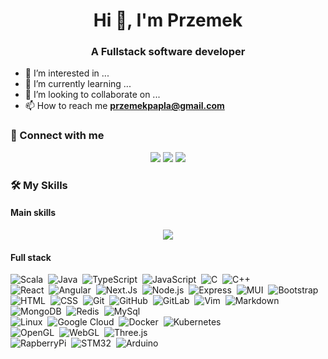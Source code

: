 <h1 align="center">Hi 👋, I'm Przemek</h1>
<h3 align="center">A Fullstack software developer</h3>

- 👀 I’m interested in ...
- 🌱 I’m currently learning ...
- 💞️ I’m looking to collaborate on ...
- 📫 How to reach me **przemekpapla@gmail.com**

### 🤝 Connect with me
<p align="center">
<a href="https://stackoverflow.com/users/14034817"><img src="https://img.shields.io/badge/-stackoverflow-bcbbbb?style=flat&logo=stackoverflow&logoColor=db7320"/></a>
<a href="https://linkedin.com/in/przemysław-papla-478864149"><img src="https://img.shields.io/badge/-LinkedIn-0077B5?style=flat&logo=Linkedin&logoColor=white"/></a>
<a href="mailto:przemekpapla@gmail.com"><img src="https://img.shields.io/badge/-Gmail-D14836?style=flat&logo=Gmail&logoColor=white"/></a>
</p>
<!--
<p align="center">
<a href="https://linkedin.com/in/przemysław-papla-478864149" target="blank"><img align="center" src="https://raw.githubusercontent.com/rahuldkjain/github-profile-readme-generator/master/src/images/icons/Social/linked-in-alt.svg" alt="przemysław-papla-478864149" height="30" width="40" /></a>
<a href="https://stackoverflow.com/users/14034817" target="blank"><img align="center" src="https://raw.githubusercontent.com/rahuldkjain/github-profile-readme-generator/master/src/images/icons/Social/stack-overflow.svg" alt="14034817" height="30" width="40" /></a>
</p>
-->

### 🛠️ My Skills

#### Main skills

<p align="center">
  <a href="https://skillicons.dev">
    <img src="https://skillicons.dev/icons?i=scala,java,kubernetes,docker,typescript,react,angular" />
  </a>
</p>

#### Full stack

![Scala](https://img.shields.io/badge/-Scala-05122A?style=flat&logo=scala&logoColor=dc322f)&nbsp;
![Java](https://img.shields.io/badge/-Java-05122A?style=flat&logo=java&logoColor=FFA518)&nbsp;
![TypeScript](https://img.shields.io/badge/-TypeScript-05122A?style=flat&logo=typescript)&nbsp;
![JavaScript](https://img.shields.io/badge/-JavaScript-05122A?style=flat&logo=javascript)&nbsp;
![C](https://img.shields.io/badge/-C-05122A?style=flat&logo=C&logoColor=A8B9CC)&nbsp;
![C++](https://img.shields.io/badge/-C++-05122A?style=flat&logo=C%2B%2B&logoColor=00599C)\
![React](https://img.shields.io/badge/-React-05122A?style=flat&logo=react)&nbsp;
![Angular](https://img.shields.io/badge/-Angular-05122A?style=flat&logo=angular&logoColor=dd0031)&nbsp;
![Next.Js](https://img.shields.io/badge/-Next.js-05122A?style=flat&logo=next.js)&nbsp;
![Node.js](https://img.shields.io/badge/-Node.js-05122A?style=flat&logo=node.js)&nbsp;
![Express](https://img.shields.io/badge/-Express-05122A?style=flat&logo=express)&nbsp;
![MUI](https://img.shields.io/badge/-Mui-05122A?style=flat&logo=mui)&nbsp;
![Bootstrap](https://img.shields.io/badge/-Bootstrap-05122A?style=flat&logo=bootstrap&logoColor=563D7C)\
![HTML](https://img.shields.io/badge/-HTML-05122A?style=flat&logo=HTML5)&nbsp;
![CSS](https://img.shields.io/badge/-CSS-05122A?style=flat&logo=CSS3&logoColor=1572B6)&nbsp;
![Git](https://img.shields.io/badge/-Git-05122A?style=flat&logo=git)&nbsp;
![GitHub](https://img.shields.io/badge/-GitHub-05122A?style=flat&logo=github)&nbsp;
![GitLab](https://img.shields.io/badge/-GitLab-05122A?style=flat&logo=gitlab)&nbsp;
![Vim](https://img.shields.io/badge/-Vim-05122A?style=flat&logo=vim)&nbsp;
![Markdown](https://img.shields.io/badge/-Markdown-05122A?style=flat&logo=markdown)\
![MongoDB](https://img.shields.io/badge/-MongoDB-05122A?style=flat&logo=mongodb)&nbsp;
![Redis](https://img.shields.io/badge/-Redis-05122A?style=flat&logo=redis)&nbsp;
![MySql](https://img.shields.io/badge/-MySql-05122A?style=flat&logo=mysql&logoColor=3f97aa)\
![Linux](https://img.shields.io/badge/-Linux-222222?style=flat&logo=linux&logoColor=FCC624)&nbsp;
![Google Cloud](https://img.shields.io/badge/Google%20Cloud-black?style=flat-square&logo=google-cloud)&nbsp;
![Docker](https://img.shields.io/badge/-Docker-05122A?style=flat&logo=docker)&nbsp;
![Kubernetes](https://img.shields.io/badge/-Kubernetes-05122A?style=flat&logo=kubernetes)\
![OpenGL](https://img.shields.io/badge/-OpenGL-05122A?style=flat&logo=opengl)&nbsp;
![WebGL](https://img.shields.io/badge/-WebGL-05122A?style=flat&logo=webgl)&nbsp;
![Three.js](https://img.shields.io/badge/-ThreeJs-05122A?style=flat&logo=three.js)\
![RapberryPi](https://img.shields.io/badge/-RaspberryPi-05122A?style=flat&logo=raspberrypi)&nbsp;
![STM32](https://img.shields.io/badge/-STM32-05122A?style=flat&logo=stm32)&nbsp;
![Arduino](https://img.shields.io/badge/-Arduino-05122A?style=flat&arduino)

<!--

### 👉 Programming languages

<p align="center">
  <a href="https://skillicons.dev">
    <img src="https://skillicons.dev/icons?i=c,cpp,java,scala,javascript,typescript" />
  </a>
</p>

### 👉 Frontend Development
<p align="center">
  <a href="https://skillicons.dev">
    <img src="https://skillicons.dev/icons?i=react,nextjs,redux,angular,express,nodejs,html,css" />
  </a>
</p>

### 👉 DevOps
<p align="center">
  <a href="https://skillicons.dev">
    <img src="https://skillicons.dev/icons?i=docker,kubernetes,prometheus,grafana,gcpt" />
  </a>
</p>


 ### 👉 Software & Tools
 
 <p align="center">
  <a href="https://skillicons.dev">
    <img src="https://skillicons.dev/icons?i=git,gitlab,github,vim,md,opengl" />
  </a>
</p>

 ### 👉 IDEs
 
<p align="center">
  <a href="https://skillicons.dev">
    <img src="https://skillicons.dev/icons?i=idea" />
  </a>
</p>

 ### 👉 Databases
<p align="center">
  <a href="https://skillicons.dev">
    <img src="https://skillicons.dev/icons?i=mysql,mongodb" />
  </a>
</p>


 ### 👉 Operating Systems
<p align="center">
  <a href="https://skillicons.dev">
    <img src="https://skillicons.dev/icons?i=linux" />
  </a>
</p>
    
 ### 👉 Others
 
<p align="center">
  <a href="https://skillicons.dev">
    <img src="https://skillicons.dev/icons?i=raspberrypi,latex,graphql" />
  </a>
</p>

-->
